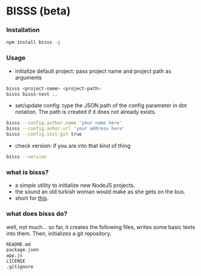 # BISSS (beta)

### Installation
```sh
npm install bisss -g
```
### Usage
+ initialize default project: pass project name and project path as arguments
```sh
bisss <project-name> <project-path>
bisss bisss-test ..
```
+ set/update config: type the JSON path of the config parameter in dot notation. The path is created if it does not already exists.
```sh
bisss --config.author.name 'your name here'
bisss --config.auhor.url 'your address here'
bisss --config.init-git true
```

+ check version: if you are into that kind of thing
```sh
bisss --version
```

### what is bisss?

+ a simple utility to initialize new NodeJS projects. 
+ the sound an old turkish woman would make as she gets on the bus.
+ short for [this](http://en.wikipedia.org/wiki/Basmala).

### what does bisss do?

well, not much... so far, it creates the following files, writes some basic texts into them. Then, initializes a git repository. 
```sh
README.md
package.json
app.js
LICENSE
.gitignore
``` 